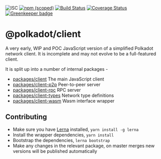 ![ISC](https://img.shields.io/badge/license-ISC-lightgrey.svg)
[![npm (scoped)](https://img.shields.io/npm/v/@polkadot/client.svg)](https://www.npmjs.com/package/@polkadot/client)
[![Build Status](https://travis-ci.org/polkadot-js/client.svg?branch=master)](https://travis-ci.org/polkadot-js/client)
[![Coverage Status](https://coveralls.io/repos/github/polkadot-js/client/badge.svg?branch=master)](https://coveralls.io/github/polkadot-js/client?branch=master)
[![Greenkeeper badge](https://badges.greenkeeper.io/polkadot-js/client.svg)](https://greenkeeper.io/)

# @polkadot/client

A very early, WIP and POC JavaScript version of a simplified Polkadot network client. It is incomplete and may not evolve to be a full-featured client.

It is split up into a number of internal packages -

- [packages/client](packages/client/) The main JavaScript client
- [packages/client-p2p](packages/client-p2p/) Peer-to-peer server
- [packages/client-rpc](packages/client-rpc/) RPC server
- [packages/client-types](packages/client-types/) Network type definitions
- [packages/client-wasm](packages/client-rpc/) Wasm interface wrapper

## Contributing

- Make sure you have [Lerna](https://lernajs.io/) installed, `yarn install -g lerna`
- Install the wrapper dependencies, `yarn install`
- Bootstrap the dependencies, `lerna bootstrap`
- Make any changes in the relevant package, on master merges new versions will be published automatically
